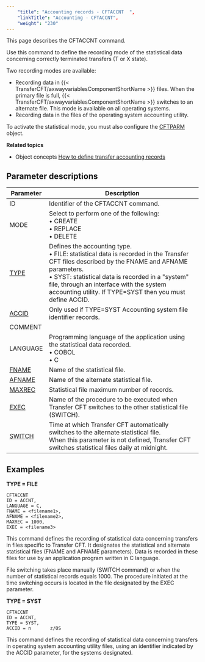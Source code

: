 ```yaml
---
    "title": "Accounting records - CFTACCNT  ",
    "linkTitle": "Accounting - CFTACCNT",
    "weight": "230"
---
```

<span id="About_CFTACCNT"></span>This page describes the <span id="kanchor46"></span>CFTACCNT command.

Use this command to define the recording mode of the statistical data
concerning correctly terminated transfers (T or X state).

Two recording modes are available:

- Recording data
    in {{< TransferCFT/axwayvariablesComponentShortName  >}} files. When the primary file is full, {{< TransferCFT/axwayvariablesComponentShortName  >}}
    switches to an alternate file. This mode is available on all operating
    systems.
- Recording data
    in the files of the operating system accounting utility.

To activate
the statistical mode, you must also configure the [CFTPARM](../cftparm)
object.

****Related
topics****

- Object concepts
    [How to define transfer
    accounting records](../../../../admin_intro/admin_config_commands/cftaccnt_concepts)

Parameter descriptions
----------------------


| Parameter  | Description  |
| --- | --- |
| ID | Identifier of the CFTACCNT command. |
| MODE  | Select to perform one of the following:<br/> • CREATE<br/> • REPLACE<br/> • DELETE |
| [TYPE](../../../command_summary/parameter_intro/type#type_CFTACCNT)  | Defines the accounting type.<br/> • FILE: statistical data is recorded in the Transfer CFT files described by the FNAME and AFNAME parameters.<br/> • SYST: statistical data is recorded in a &quot;system&quot; file, through an interface with the system accounting utility. If TYPE=SYST then you must define ACCID. |
| [ACCID](../../../command_summary/parameter_intro/accid#accid_CFTACCNT)  | Only used if TYPE=SYST Accounting system file identifier records. |
| COMMENT  |   |
| LANGUAGE | Programming language of the application using the statistical data recorded.<br/> • COBOL<br/> • C |
| [FNAME](../../../command_summary/parameter_intro/fname#fname_CFTACCNT) | Name of the statistical file. |
| [AFNAME](../../../command_summary/parameter_intro/afname#afname_CFTACCNT) | Name of the alternate statistical file. |
| [MAXREC](../../../command_summary/parameter_intro/maxrec)  | Statistical file maximum number of records. |
| [EXEC](../../../command_summary/parameter_intro/exec#exec_CFTACCNT)  | Name of the procedure to be executed when Transfer CFT switches to the other statistical file<br/> (SWITCH). |
| [SWITCH](../../../command_summary/parameter_intro/switch#switch)  | Time at which Transfer CFT automatically switches to the alternate statistical file.<br/> When this parameter is not defined, Transfer CFT switches statistical files daily at midnight. |


Examples
--------

****TYPE = FILE****

```
CFTACCNT
ID = ACCNT,
LANGUAGE = C,
FNAME = <filename1>,
AFNAME = <filename2>,
MAXREC = 1000,
EXEC = <filename3>
```

This command defines the recording of statistical data concerning transfers
in files specific to Transfer CFT. It designates the statistical and alternate
statistical files (FNAME and AFNAME parameters). Data is recorded in these
files for use by an application program written in C language.

File switching takes place manually (SWITCH command) or when the number
of statistical records equals 1000. The procedure initiated at the time
switching occurs is located in the file designated by the EXEC parameter.

****TYPE = SYST****

```
CFTACCNT
ID = ACCNT,
TYPE = SYST,
ACCID = n       z/OS
```

This command defines the recording of statistical data
concerning transfers in operating system accounting utility files, using
an identifier indicated by the ACCID parameter, for the systems designated.
